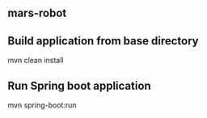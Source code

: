 ## mars-robot
## Build application from base directory
mvn clean install

## Run Spring boot application
mvn spring-boot:run
